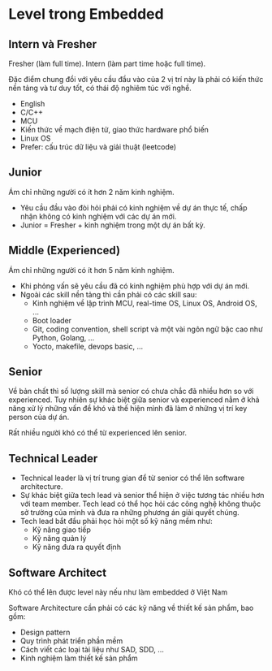 # Level trong Embedded

## Intern và Fresher

Fresher (làm full time). Intern (làm part time hoặc full time).

Đặc điểm chung đồi với yêu cầu đầu vào của 2 vị trí này là phải có kiến thức nền tảng và tư duy tốt, có thái độ nghiêm túc với nghề.

- English
- C/C++
- MCU
- Kiến thức về mạch điện tử, giao thức hardware phổ biến
- Linux OS
- Prefer: cấu trúc dữ liệu và giải thuật (leetcode)

## Junior

Ám chỉ những người có ít hơn 2 năm kinh nghiệm.

- Yêu cầu đầu vào đòi hỏi phải có kinh nghiệm về dự án thực tế, chấp nhận không có kinh nghiệm với các dự án mới.
- Junior = Fresher + kinh nghiệm trong một dự án bất kỳ.

## Middle (Experienced)

Ám chỉ những người có ít hơn 5 năm kinh nghiệm.

- Khi phỏng vấn sẽ yêu cầu đã có kinh nghiệm phù hợp với dự án mới.
- Ngoài các skill nền tảng thì cần phải có các skill sau:
	- Kinh nghiệm về lập trình MCU, real-time OS, Linux OS, Android OS, ...
	- Boot loader
	- Git, coding convention, shell script và một vài ngôn ngữ bậc cao như Python, Golang, ...
	- Yocto, makefile, devops basic, ...

## Senior

Về bản chất thì số lượng skill mà senior có chưa chắc đã nhiều hơn so với experienced. Tuy nhiên sự khác biệt giữa senior và experienced nằm ở khả năng xử lý những vấn đề khó và thế hiện mình đã làm ở những vị trí key person của dự án.

Rất nhiều người khó có thể từ experienced lên senior.

## Technical Leader

- Technical leader là vị trí trung gian để từ senior có thể lên software architecture.
- Sự khác biệt giữa tech lead và senior thể hiện ở việc tương tác nhiều hơn với team member. Tech lead có thể học hỏi các công nghệ không thuộc sở trường của mình và đưa ra những phương án giải quyết chúng.
- Tech lead bắt đầu phải học hỏi một số kỹ năng mềm như:
	- Kỹ năng giao tiếp
	- Kỹ năng quản lý
	- Kỹ năng đưa ra quyết định

## Software Architect

Khó có thể lên được level này nếu như làm embedded ở Việt Nam

Software Architecture cần phải có các kỹ năng về thiết kế sản phẩm, bao gồm:

- Design pattern
- Quy trình phát triển phần mềm
- Cách viết các loại tài liệu như SAD, SDD, ...
- Kinh nghiệm làm thiết kế sản phẩm

